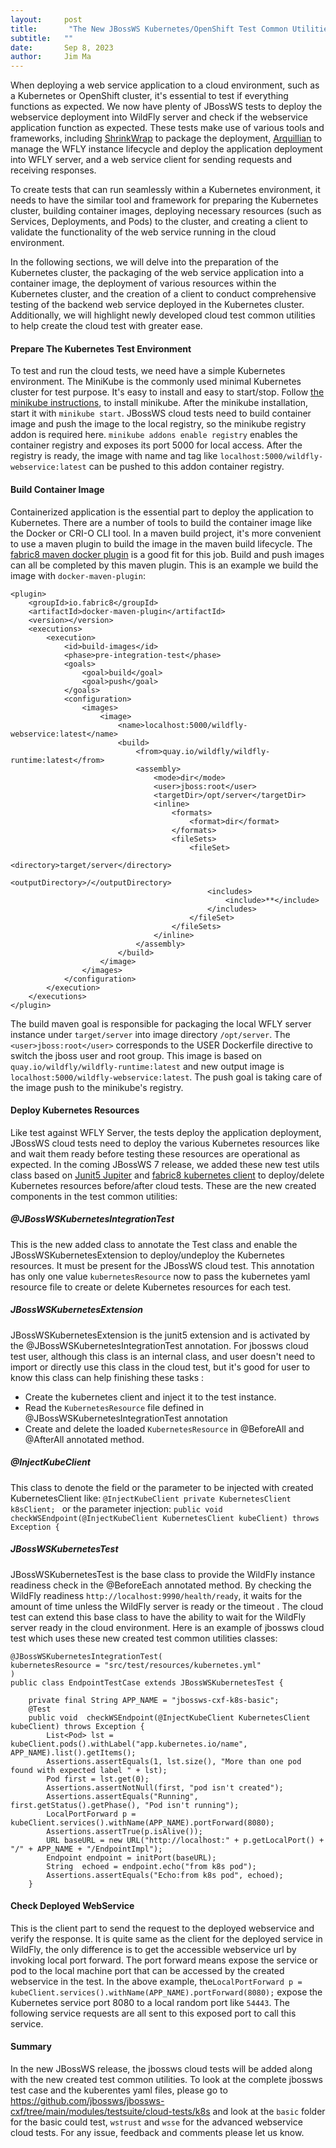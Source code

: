 ```yaml
---
layout:     post
title:       "The New JBossWS Kubernetes/OpenShift Test Common Utilities"
subtitle:   ""
date:       Sep 8, 2023
author:     Jim Ma
---
```

When deploying a web service application to a cloud environment, such as a Kubernetes or OpenShift cluster, 
it's essential to test if everything functions as expected. We now have plenty of JBossWS tests to deploy the webservice
deployment into WildFly server and check if the webservice application function as expected.
These tests make use of various tools and frameworks, including [ShrinkWrap](https://arquillian.org/modules/shrinkwrap-shrinkwrap/) to package the deployment, 
[Arquillian](https://arquillian.org/) to manage the WFLY instance lifecycle and deploy the application deployment into WFLY server,
and a web service client for sending requests and receiving responses. 

To create tests that can run seamlessly within a Kubernetes environment, it needs to have the similar tool and framework for 
preparing the Kubernetes cluster, building container images,  deploying necessary resources (such as Services, Deployments, and Pods) to the cluster, 
and creating a client to validate the functionality of the web service running in the cloud environment.

In the following sections, we will delve into the preparation of the Kubernetes cluster, the packaging of the web service 
application into a container image, the deployment of various resources within the Kubernetes cluster, and 
the creation of a client to conduct comprehensive testing of the backend web service deployed in the Kubernetes cluster. 
Additionally, we will highlight newly developed cloud test common utilities to help create the cloud test with greater ease.

#### Prepare The Kubernetes Test Environment
To test and run the cloud tests, we need have a simple Kubernetes environment. The MiniKube is the commonly used minimal 
Kubernetes cluster for test purpose. It's easy to install and easy to start/stop. Follow [the minikube instructions](https://minikube.sigs.k8s.io/docs/start/),
to install minikube. After the minikube installation, start it with `minikube start`.
JBossWS cloud tests need to build container image and push the image to the local registry, so the minikube registry addon is required here.
`minikube addons enable registry` enables the container registry and exposes its port 5000 for local access.
After the registry is ready, the image with name and tag like `localhost:5000/wildfly-webservice:latest` can be pushed to this addon container
registry.

#### Build Container Image
Containerized application is the essential part to deploy the application to Kubernetes. 
There are a number of tools to build the container image like the Docker or CRI-O CLI tool. 
In a maven build project, it's more convenient to use a maven plugin to build the image in the maven build
lifecycle. 
The [fabric8 maven docker plugin](https://dmp.fabric8.io/) is a good fit for this job. 
Build and push images can all be completed by this maven plugin. This is an example we build the image with `docker-maven-plugin`:
```
<plugin>
    <groupId>io.fabric8</groupId>
    <artifactId>docker-maven-plugin</artifactId>
    <version></version>
    <executions>
        <execution>
            <id>build-images</id>
            <phase>pre-integration-test</phase>
            <goals>
                <goal>build</goal>
                <goal>push</goal>
            </goals>
            <configuration>
                <images>
                    <image>
                        <name>localhost:5000/wildfly-webservice:latest</name>
                        <build>
                            <from>quay.io/wildfly/wildfly-runtime:latest</from>
                            <assembly>
                                <mode>dir</mode>
                                <user>jboss:root</user>
                                <targetDir>/opt/server</targetDir>
                                <inline>
                                    <formats>
                                        <format>dir</format>
                                    </formats>
                                    <fileSets>
                                        <fileSet>
                                            <directory>target/server</directory>
                                            <outputDirectory>/</outputDirectory>
                                            <includes>
                                                <include>**</include>
                                            </includes>
                                        </fileSet>
                                    </fileSets>
                                </inline>
                            </assembly>
                        </build>
                    </image>
                </images>
            </configuration>
        </execution>
    </executions>
</plugin>
```
The build maven goal is responsible for packaging the local WFLY server instance under `target/server` into image directory `/opt/server`.
The `<user>jboss:root</user>` corresponds to the USER Dockerfile directive to switch the jboss user and root group. This 
image is based on `quay.io/wildfly/wildfly-runtime:latest` and new output image is `localhost:5000/wildfly-webservice:latest`.
The push goal is taking care of the image push to the minikube's registry.

#### Deploy Kubernetes Resources
Like test against WFLY Server, the tests deploy the application deployment, JBossWS cloud tests need to deploy the various Kubernetes 
resources like and wait them ready before testing these resources are operational
as expected. In the coming JBossWS 7 release, we added these new test utils class based on [Junit5 Jupiter](https://junit.org/junit5/docs/current/user-guide/)
and [fabric8 kubernetes client](https://github.com/fabric8io/kubernetes-client) to deploy/delete Kubernetes resources before/after
cloud tests. These are the new created components in the test common utilities:

##### @JBossWSKubernetesIntegrationTest
This is the new added class to annotate the Test class and enable the JBossWSKubernetesExtension to 
deploy/undeploy the Kubernetes resources. It must be present for the JBossWS cloud test.
This annotation has only one value `kubernetesResource`
now to pass the kubernetes yaml resource file to create or delete Kubernetes resources for each test.

##### JBossWSKubernetesExtension
JBossWSKubernetesExtension is the junit5 extension and is activated by the
@JBossWSKubernetesIntegrationTest annotation. For jbossws cloud test user, although this class is 
an internal class, and user doesn't need to import or directly use this class in the cloud test, but it's good for user 
to know this class can help finishing these tasks :
- Create the kubernetes client and inject it to the test instance.
- Read the `KubernetesResource` file defined in @JBossWSKubernetesIntegrationTest annotation
- Create and delete the loaded `KubernetesResource` in @BeforeAll and @AfterAll annotated method.

##### @InjectKubeClient
This class to denote the field or the parameter to be injected with created KubernetesClient like:
`@InjectKubeClient
private KubernetesClient k8sClient;
`
or the parameter injection:
`public void  checkWSEndpoint(@InjectKubeClient KubernetesClient kubeClient) throws Exception {
`
##### JBossWSKubernetesTest
JBossWSKubernetesTest is the base class to provide the WildFly instance readiness check in the 
@BeforeEach annotated method. By checking the WildFly readiness `http://localhost:9990/health/ready`, it waits for the amount of time unless
the WildFly server is ready or the timeout . The cloud test can extend this base class to have the ability to wait for 
the WildFly server ready in the cloud environment. Here is an example of jbossws cloud test which uses these new created test common utilities classes:
```
@JBossWSKubernetesIntegrationTest(
kubernetesResource = "src/test/resources/kubernetes.yml"
)
public class EndpointTestCase extends JBossWSKubernetesTest {

    private final String APP_NAME = "jbossws-cxf-k8s-basic";
    @Test
    public void  checkWSEndpoint(@InjectKubeClient KubernetesClient kubeClient) throws Exception {
        List<Pod> lst = kubeClient.pods().withLabel("app.kubernetes.io/name", APP_NAME).list().getItems();
        Assertions.assertEquals(1, lst.size(), "More than one pod found with expected label " + lst);
        Pod first = lst.get(0);
        Assertions.assertNotNull(first, "pod isn't created");
        Assertions.assertEquals("Running", first.getStatus().getPhase(), "Pod isn't running");
        LocalPortForward p = kubeClient.services().withName(APP_NAME).portForward(8080);
        Assertions.assertTrue(p.isAlive());
        URL baseURL = new URL("http://localhost:" + p.getLocalPort() + "/" + APP_NAME + "/EndpointImpl");
        Endpoint endpoint = initPort(baseURL);
        String  echoed = endpoint.echo("from k8s pod");
        Assertions.assertEquals("Echo:from k8s pod", echoed);
    }
```
#### Check Deployed WebService
This is the client part to send the request to the deployed webservice and verify the response. 
It is quite same as the client for the deployed service in WildFly, the only difference is 
to get the accessible webservice url by invoking local port forward. The port forward means expose 
the service or pod to the local machine port that can be accessed by the created webservice in the test.
In the above example, the`LocalPortForward p = kubeClient.services().withName(APP_NAME).portForward(8080);`
expose the Kubernetes service port 8080 to a local random port like `54443`. The following service requests are 
all sent to this exposed port to call this service. 

#### Summary
In the new JBossWS release, the jbossws cloud tests will be added along with the new created test common utilities. To look at the complete jbossws
test case and the kuberentes yaml files, please go to https://github.com/jbossws/jbossws-cxf/tree/main/modules/testsuite/cloud-tests/k8s
and look at the `basic` folder for the basic could test, `wstrust` and `wsse` for the advanced webservice cloud tests.
For any issue, feedback and comments please let us know.
